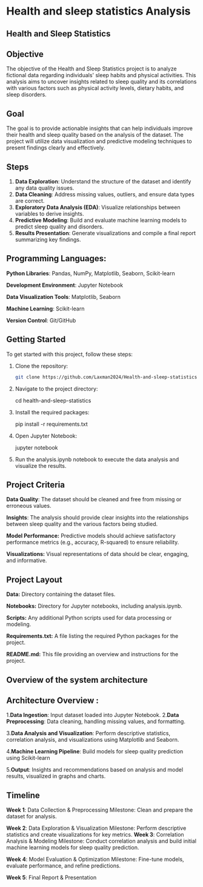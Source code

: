 # Health and sleep statistics Analysis
## Health and Sleep Statistics

## Objective
The objective of the Health and Sleep Statistics project is to analyze fictional data regarding individuals' sleep habits and physical activities. This analysis aims to uncover insights related to sleep quality and its correlations with various factors such as physical activity levels, dietary habits, and sleep disorders.

## Goal
The goal is to provide actionable insights that can help individuals improve their health and sleep quality based on the analysis of the dataset. The project will utilize data visualization and predictive modeling techniques to present findings clearly and effectively.

## Steps
1. **Data Exploration**: Understand the structure of the dataset and identify any data quality issues.
2. **Data Cleaning**: Address missing values, outliers, and ensure data types are correct.
3. **Exploratory Data Analysis (EDA)**: Visualize relationships between variables to derive insights.
4. **Predictive Modeling**: Build and evaluate machine learning models to predict sleep quality and disorders.
5. **Results Presentation**: Generate visualizations and compile a final report summarizing key findings.

## Programming Languages:
**Python Libraries**: Pandas, NumPy, Matplotlib, Seaborn, Scikit-learn

**Development Environment**: Jupyter Notebook

**Data Visualization Tools**: Matplotlib, Seaborn

**Machine Learning**: Scikit-learn

**Version Control**: Git/GitHub

## Getting Started
To get started with this project, follow these steps:

1. Clone the repository:
   ```bash
   git clone https://github.com/Laxman2024/Health-and-sleep-statistics.git
2. Navigate to the project directory:

    cd health-and-sleep-statistics
3. Install the required packages:

   pip install -r requirements.txt
4. Open Jupyter Notebook:

     jupyter notebook
 5. Run the analysis.ipynb notebook to execute the data analysis and visualize the results.

   

## Project Criteria
**Data Quality**: The dataset should be cleaned and free from missing or erroneous values.

**Insights**: The analysis should provide clear insights into the relationships between sleep quality and the various factors being studied.

**Model Performance:** Predictive models should achieve satisfactory performance metrics (e.g., accuracy, R-squared) to ensure reliability.

**Visualizations:** Visual representations of data should be clear, engaging, and informative.
## Project Layout
**Data:** Directory containing the dataset files.

**Notebooks:** Directory for Jupyter notebooks, including analysis.ipynb.

**Scripts:** Any additional Python scripts used for data processing or modeling.

**Requirements.txt:** A file listing the required Python packages for the project.

**README.md:** This file providing an overview and instructions for the project.

## Overview of the system architecture ##
## Architecture Overview :
1.**Data Ingestion**:
Input dataset loaded into Jupyter Notebook.
2.**Data Preprocessing**:
Data cleaning, handling missing values, and formatting.

3.**Data Analysis and Visualization**:
Perform descriptive statistics, correlation analysis, and visualizations using Matplotlib and Seaborn.

4.**Machine Learning Pipeline**:
Build models for sleep quality prediction using Scikit-learn 

5.**Output**:
Insights and recommendations based on analysis and model results, visualized in graphs and charts.

## Timeline

**Week 1**: Data Collection & Preprocessing
Milestone: Clean and prepare the dataset for analysis.

**Week 2**: Data Exploration & Visualization
Milestone: Perform descriptive statistics and create visualizations for key metrics.
**Week 3**: Correlation Analysis & Modeling
Milestone: Conduct correlation analysis and build initial machine learning models for sleep quality prediction.

**Week 4**: Model Evaluation & Optimization
Milestone: Fine-tune models, evaluate performance, and refine predictions.

**Week 5**: Final Report & Presentation
